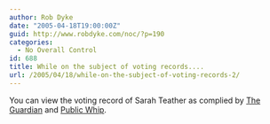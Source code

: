 ```yaml
---
author: Rob Dyke
date: "2005-04-18T19:00:00Z"
guid: http://www.robdyke.com/noc/?p=190
categories:
  - No Overall Control
id: 688
title: While on the subject of voting records....
url: /2005/04/18/while-on-the-subject-of-voting-records-2/
---
```

You can view the voting record of Sarah Teather as complied by [The Guardian](http://politics.guardian.co.uk/person/howtheyvoted/0,,-6690,00.html) and [Public Whip](http://www.publicwhip.org.uk/mp.php?id=uk.org.publicwhip/member/1350&showall=yes#divisions).